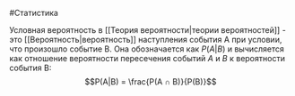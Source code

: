 #Статистика 

Условная вероятность в [[Теория вероятности|теории вероятностей]] - это [[Вероятность|вероятность]] наступления события A при условии, что произошло событие B. Она обозначается как $P(A|B)$ и вычисляется как отношение вероятности пересечения событий $A$ и $B$ к вероятности события B: 
$$P(A|B) = \frac{P(A ∩ B)}{P(B)}$$

